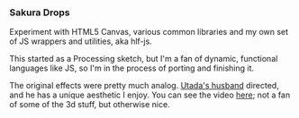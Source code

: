 ### Sakura Drops

Experiment with HTML5 Canvas, various common libraries and my own set of 
JS wrappers and utilities, aka hlf-js.

This started as a Processing sketch, but I'm a fan of dynamic, functional 
languages like JS, so I'm in the process of porting and finishing it. 

The original effects were pretty much analog. [Utada's husband](https://www.facebook.com/pages/Kazuaki-Kiriya/)
directed, and he has a unique aesthetic I enjoy. You can see the video [here](https://www.facebook.com/pages/Kazuaki-Kiriya/); 
not a fan of some of the 3d stuff, but otherwise nice.